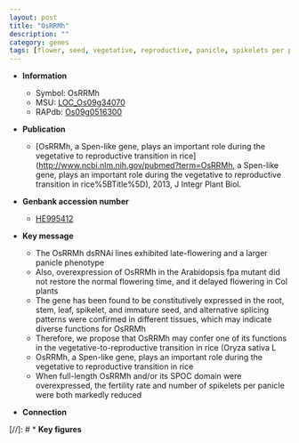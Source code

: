 ```yaml
---
layout: post
title: "OsRRMh"
description: ""
category: genes
tags: [flower, seed, vegetative, reproductive, panicle, spikelets per panicle, root, stem, leaf, flowering time, fertility, spikelet]
---
```


* **Information**  
    + Symbol: OsRRMh  
    + MSU: [LOC_Os09g34070](http://rice.plantbiology.msu.edu/cgi-bin/ORF_infopage.cgi?orf=LOC_Os09g34070)  
    + RAPdb: [Os09g0516300](http://rapdb.dna.affrc.go.jp/viewer/gbrowse_details/irgsp1?name=Os09g0516300)  

* **Publication**  
    + [OsRRMh, a Spen-like gene, plays an important role during the vegetative to reproductive transition in rice](http://www.ncbi.nlm.nih.gov/pubmed?term=OsRRMh, a Spen-like gene, plays an important role during the vegetative to reproductive transition in rice%5BTitle%5D), 2013, J Integr Plant Biol.

* **Genbank accession number**  
    + [HE995412](http://www.ncbi.nlm.nih.gov/nuccore/HE995412)

* **Key message**  
    + The OsRRMh dsRNAi lines exhibited late-flowering and a larger panicle phenotype
    + Also, overexpression of OsRRMh in the Arabidopsis fpa mutant did not restore the normal flowering time, and it delayed flowering in Col plants
    + The gene has been found to be constitutively expressed in the root, stem, leaf, spikelet, and immature seed, and alternative splicing patterns were confirmed in different tissues, which may indicate diverse functions for OsRRMh
    + Therefore, we propose that OsRRMh may confer one of its functions in the vegetative-to-reproductive transition in rice (Oryza sativa L
    + OsRRMh, a Spen-like gene, plays an important role during the vegetative to reproductive transition in rice
    + When full-length OsRRMh and/or its SPOC domain were overexpressed, the fertility rate and number of spikelets per panicle were both markedly reduced

* **Connection**  

[//]: # * **Key figures**  


